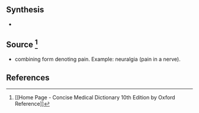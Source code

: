## Synthesis
- 
## Source [^1]
- combining form denoting pain. Example: neuralgia (pain in a nerve).
## References

[^1]: [[Home Page - Concise Medical Dictionary 10th Edition by Oxford Reference]]